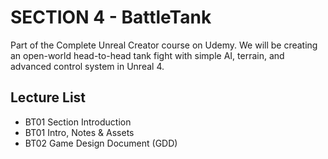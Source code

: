 # SECTION 4 - BattleTank

Part of the Complete Unreal Creator course on Udemy. We will be creating an open-world head-to-head tank fight with simple AI, terrain, and advanced control system in Unreal 4.

## Lecture List
* BT01 Section Introduction
* BT01 Intro, Notes & Assets
* BT02 Game Design Document (GDD)

